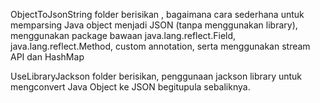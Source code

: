 ObjectToJsonString folder berisikan , bagaimana cara sederhana untuk memparsing Java object menjadi JSON (tanpa menggunakan library), menggunakan package bawaan java.lang.reflect.Field, java.lang.reflect.Method, custom annotation, serta menggunakan stream API dan HashMap

UseLibraryJackson folder berisikan, penggunaan jackson library untuk mengconvert Java Object ke JSON begitupula sebaliknya.
